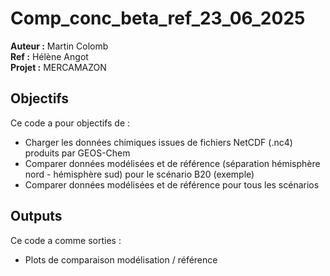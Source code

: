 # Comp_conc_beta_ref_23_06_2025

**Auteur :** Martin Colomb  
**Ref :** Hélène Angot  
**Projet :** MERCAMAZON

## Objectifs

Ce code a pour objectifs de :
- Charger les données chimiques issues de fichiers NetCDF (.nc4) produits par GEOS-Chem
- Comparer données modélisées et de référence (séparation hémisphère nord - hémisphère sud) pour le scénario B20 (exemple)
- Comparer données modélisées et de référence pour tous les scénarios

## Outputs

Ce code a comme sorties : 
- Plots de comparaison modélisation / référence





  
